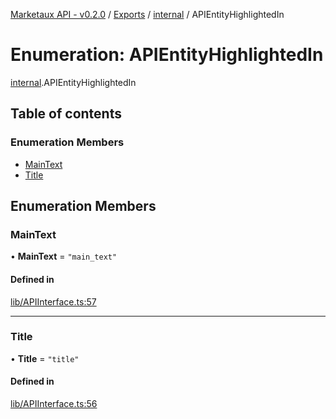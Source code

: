 [Marketaux API - v0.2.0](../README.md) / [Exports](../modules.md) / [internal](../modules/internal.md) / APIEntityHighlightedIn

# Enumeration: APIEntityHighlightedIn

[internal](../modules/internal.md).APIEntityHighlightedIn

## Table of contents

### Enumeration Members

- [MainText](internal.APIEntityHighlightedIn.md#maintext)
- [Title](internal.APIEntityHighlightedIn.md#title)

## Enumeration Members

### MainText

• **MainText** = ``"main_text"``

#### Defined in

[lib/APIInterface.ts:57](https://github.com/Viriatto/marketaux-api/blob/1d8313d/src/lib/APIInterface.ts#L57)

___

### Title

• **Title** = ``"title"``

#### Defined in

[lib/APIInterface.ts:56](https://github.com/Viriatto/marketaux-api/blob/1d8313d/src/lib/APIInterface.ts#L56)
